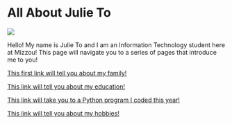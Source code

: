 # **All About Julie To**
![](https://github.com/julieto1/Midterm-Project-SP23/blob/73976171467dd197421a772636e0ef50f9b66d12/73E38F79-66B1-43DB-BA51-A17A1DE63060.jpg)

Hello! My name is Julie To and I am an Information Technology student here at Mizzou! This page will navigate you to a series of pages that introduce me to you!


[This first link will tell you about my family!](https://github.com/julieto1/Midterm-Project-SP23/blob/a6fe2344264244f006ae101d96d20ac9017fd622/Family.md)

[This link will tell you about my education!](Education.md)

[This link will take you to a Python program I coded this year!](https://github.com/julieto1/Midterm-Project-SP23/blob/9785d109a07a2079e748711a9a061345c24fa863/volume_calculator.py)

[This link will tell you about my hobbies!](https://github.com/julieto1/Midterm-Project-SP23/blob/e9e1f7c1bcb500d078acf49da389bd98f27e1d49/Hobbies.md)
